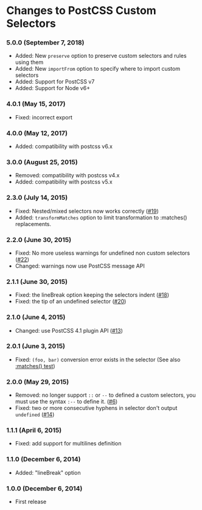 # Changes to PostCSS Custom Selectors

### 5.0.0 (September 7, 2018)

- Added: New `preserve` option to preserve custom selectors and rules using them
- Added: New `importFrom` option to specify where to import custom selectors
- Added: Support for PostCSS v7
- Added: Support for Node v6+

### 4.0.1 (May 15, 2017)

- Fixed: incorrect export

### 4.0.0 (May 12, 2017)

- Added: compatibility with postcss v6.x

### 3.0.0 (August 25, 2015)

- Removed: compatibility with postcss v4.x
- Added: compatibility with postcss v5.x

### 2.3.0 (July 14, 2015)

* Fixed: Nested/mixed selectors now works correctly
([#19](https://github.com/postcss/postcss-custom-selectors/issues/19))
* Added: `transformMatches` option to limit transformation to :matches()
replacements.

### 2.2.0 (June 30, 2015)

* Fixed: No more useless warnings for undefined non custom selectors
([#22](https://github.com/postcss/postcss-custom-selectors/issues/22))
* Changed: warnings now use PostCSS message API

### 2.1.1 (June 30, 2015)

* Fixed: the lineBreak option keeping the selectors indent
([#18](https://github.com/postcss/postcss-custom-selectors/issues/18))
* Fixed: the tip of an undefined selector
([#20](https://github.com/postcss/postcss-custom-selectors/issues/20))

### 2.1.0 (June 4, 2015)

* Changed: use PostCSS 4.1 plugin API
([#13](https://github.com/postcss/postcss-custom-selectors/issues/13))

### 2.0.1 (June 3, 2015)

* Fixed: `(foo, bar)` conversion error exists in the selector
(See also [:matches() test](test/fixtures/matches/input.css))

### 2.0.0 (May 29, 2015)

* Removed: no longer support `::` or `--` to defined a custom selectors,
you must use the syntax `:--` to define it.
([#6](https://github.com/postcss/postcss-custom-selectors/issues/6))
* Fixed: two or more consecutive hyphens in selector don't output `undefined`
([#14](https://github.com/postcss/postcss-custom-selectors/issues/14))


### 1.1.1 (April 6, 2015)

* Fixed: add support for multilines definition

### 1.1.0 (December 6, 2014)

* Added: "lineBreak" option

### 1.0.0 (December 6, 2014)

* First release

